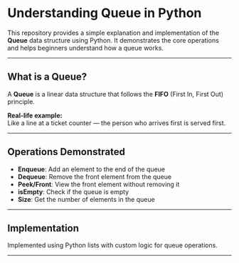 # Understanding Queue in Python

This repository provides a simple explanation and implementation of the **Queue** data structure using Python. It demonstrates the core operations and helps beginners understand how a queue works.

---

## What is a Queue?

A **Queue** is a linear data structure that follows the **FIFO** (First In, First Out) principle.

**Real-life example:**  
Like a line at a ticket counter — the person who arrives first is served first.

---

## Operations Demonstrated

- **Enqueue**: Add an element to the end of the queue
- **Dequeue**: Remove the front element from the queue
- **Peek/Front**: View the front element without removing it
- **isEmpty**: Check if the queue is empty
- **Size**: Get the number of elements in the queue

---

## Implementation

Implemented using Python lists with custom logic for queue operations.

---

